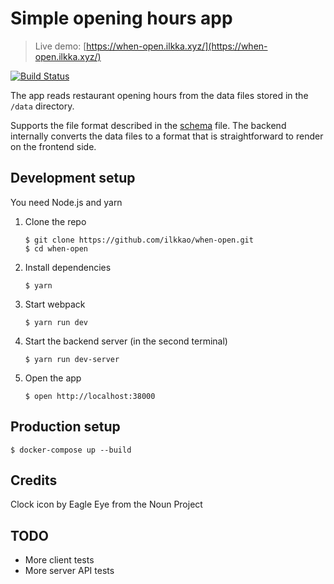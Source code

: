 # Simple opening hours app

> Live demo: [https://when-open.ilkka.xyz/](https://when-open.ilkka.xyz/)

[![Build Status](https://travis-ci.org/ilkkao/when-open.svg?branch=master)](https://travis-ci.org/ilkkao/when-open)

The app reads restaurant opening hours from the data files stored in the `/data` directory.

Supports the file format described in the [schema](https://github.com/ilkkao/when-open/blob/master/server/schema.json) file. The backend internally converts the data files to a format that is straightforward to render on the frontend side.

## Development setup

You need Node.js and yarn

1. Clone the repo

   ```
   $ git clone https://github.com/ilkkao/when-open.git
   $ cd when-open
   ```

2. Install dependencies

   ```
   $ yarn
   ```

3. Start webpack

   ```
   $ yarn run dev
   ```

4. Start the backend server (in the second terminal)

   ```
   $ yarn run dev-server
   ```

5. Open the app

   ```
   $ open http://localhost:38000
   ```

## Production setup

```
$ docker-compose up --build
```

## Credits

Clock icon by Eagle Eye from the Noun Project

## TODO

- More client tests
- More server API tests

